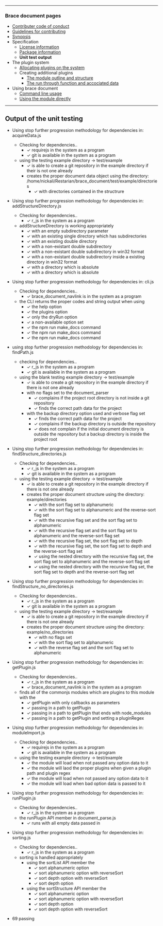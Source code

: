 

---
### Brace document pages
* [Contributer code of conduct](https://github.com/restarian/brace_document/blob/master/docs/contributer_code_of_conduct.md)
* [Guidelines for contributing](https://github.com/restarian/brace_document/blob/master/docs/guidelines_for_contributing.md)
* [Synopsis](https://github.com/restarian/brace_document/blob/master/docs/synopsis.md)
* Specification
  * [License information](https://github.com/restarian/brace_document/blob/master/docs/specification/license_information.md)
  * [Package information](https://github.com/restarian/brace_document/blob/master/docs/specification/package_information.md)
  * **Unit test output**
* The plugin system
  * [Allocating plugins on the system](https://github.com/restarian/brace_document/blob/master/docs/the_plugin_system/allocating_plugins_on_the_system.md)
  * Creating additional plugins
    * [The module outline and structure](https://github.com/restarian/brace_document/blob/master/docs/the_plugin_system/creating_additional_plugins/the_module_outline_and_structure.md)
    * [The run through function and accociated data](https://github.com/restarian/brace_document/blob/master/docs/the_plugin_system/creating_additional_plugins/the_runThrough_function_and_accociated_data.md)
* Using brace document
  * [Command line usage](https://github.com/restarian/brace_document/blob/master/docs/using_brace_document/command_line_usage.md)
  * [Using the module directly](https://github.com/restarian/brace_document/blob/master/docs/using_brace_document/using_the_module_directly.md)

---
## Output of the unit testing

  * Using stop further progression methodology for dependencies in: acquireData.js
    * Checking for dependencies..
      * ✓ requirejs in the system as a program
      * ✓ git is available in the system as a program
    * using the testing example directory -> test/example
      * ✓ is able to create a git repository in the example directory if their is not one already
      * creates the proper document data object using the directory: /home/nickali/Restarian/brace_document/test/example/directories
        * ✓ with directories contained in the structrure

  * Using stop further progression methodology for dependencies in: addStructureDirectory.js
    * Checking for dependencies..
      * ✓ r_js in the system as a program
    * addStructureDirectory is working appropriately
      * ✓ with an empty subdirectory parameter
      * ✓ with an existing single directory which has subdirectories
      * ✓ with an existing double directory
      * ✓ with a non-existant double subdirectory
      * ✓ with a non-existant double subdirectory in win32 format
      * ✓ with a non-existant double subdirectory inside a existing directory in win32 format
      * ✓ with a directory which is absolute
      * ✓ with a directory which is absolute

  * Using stop further progression methodology for dependencies in: cli.js
    * Checking for dependencies..
      * ✓ brace_document_navlink is in the system as a program
    * the CLI returns the proper codes and string output when using
      * ✓ the help option
      * ✓ the plugins option
      * ✓ only the dryRun option
      * ✓ a non-available option set
      * ✓ the npm run make_docs command
      * ✓ the npm run make_docs command
      * ✓ the npm run make_docs command

  * using stop further progression methodology for dependencies in: findPath.js
    * checking for dependencies..
      * ✓ r_js in the system as a program
      * ✓ git is available in the system as a program
    * using the blank testing example directory -> test/example
      * ✓ is able to create a git repository in the example directory if there is not one already
      * with no flags set to the document_parser
        * ✓ complains if the project root directory is not inside a git repository
        * ✓ finds the correct path data for the project
      * with the backup directory option used and verbose flag set
        * ✓ finds the correct path data for the project
        * ✓ complains if the backup directory is outside the repository
        * ✓ does not complain if the initial document directory is outside the repository but a backup directory is inside the project root

  * Using stop further progression methodology for dependencies in: findStructure_directories.js
    * Checking for dependencies..
      * ✓ r_js in the system as a program
      * ✓ git is available in the system as a program
    * using the testing example directory -> test/example
      * ✓ is able to create a git repository in the example directory if there is not one already
      * creates the proper document structure using the directory: example/directories
        * ✓ with the sort flag set to alphanumeric
        * ✓ with the sort flag set to alphanumeric and the reverse-sort flag set
        * ✓ with the recursive flag set and the sort flag set to alphanumeric
        * ✓ with the recursive flag set and the sort flag set to alphanumeric and the reverse-sort flag set
        * ✓ with the recursive flag set, the sort flag set to depth
        * ✓ with the recursive flag set, the sort flag set to depth and the reverse-sort flag set
        * ✓ using the nested directory with the recursive flag set, the sort flag set to alphanumeric and the reverse-sort flag set
        * ✓ using the nested directory with the recursive flag set, the sort flag set to depth and the reverse-sort flag set

  * Using stop further progression methodology for dependencies in: findStructure_no_directories.js
    * Checking for dependencies..
      * ✓ r_js in the system as a program
      * ✓ git is available in the system as a program
    * using the testing example directory -> test/example
      * ✓ is able to create a git repository in the example directory if there is not one already
      * creates the proper document structure using the directory: example/no_directories
        * ✓ with no flags set
        * ✓ with the sort flag set to alphanumeric
        * ✓ with the reverse flag set and the sort flag set to alphanumeric

  * Using stop further progression methodology for dependencies in: getPlugin.js
    * Checking for dependencies..
      * ✓ r_js in the system as a program
      * ✓ brace_document_navlink is in the system as a program
    * finds all of the commonjs modules which are plugins to this module with the
      * ✓ getPlugin with only callbacks as parameters
      * ✓ passing in a path to getPlugin
      * ✓ passing in a path to getPlugin that ends with node_modules
      * ✓ passing in a path to getPlugin and setting a pluginRegex

  * Using stop further progression methodology for dependencies in: moduleImport.js
    * Checking for dependencies..
      * ✓ requirejs in the system as a program
      * ✓ git is available in the system as a program
    * using the testing example directory -> test/example
      * ✓ the module will load when not passed any option data to it
      * ✓ the module will laod the proper plugins when given a plugin path and plugin regex
      * ✓ the module will load when not passed any option data to it
      * ✓ the module will load when bad option data is passed to it

  * Using stop further progression methodology for dependencies in: runPlugin.js
    * Checking for dependencies..
      * ✓ r_js in the system as a program
    * the runPlugin API member in document_parse.js
      * ✓ runs with all empty data passed in

  * Using stop further progression methodology for dependencies in: sorting.js
    * Checking for dependencies..
      * ✓ r_js in the system as a program
    * sorting is handled appropriately
      * using the sortList API member the
        * ✓ sort alphanumeric option
        * ✓ sort alphanumeric option with reverseSort
        * ✓ sort depth option with reverseSort
        * ✓ sort depth option
      * using the sortStructure API member the
        * ✓ sort alphanumeric option
        * ✓ sort alphanumeric option with reverseSort
        * ✓ sort depth option
        * ✓ sort depth option with reverseSort

  * 69 passing


